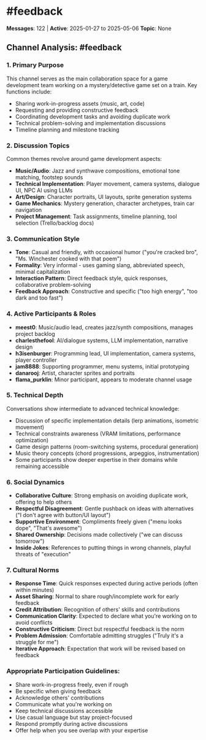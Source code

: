 # #feedback

**Messages**: 122 | **Active**: 2025-01-27 to 2025-05-06
**Topic**: None

## Channel Analysis: #feedback

### 1. **Primary Purpose**
This channel serves as the main collaboration space for a game development team working on a mystery/detective game set on a train. Key functions include:
- Sharing work-in-progress assets (music, art, code)
- Requesting and providing constructive feedback
- Coordinating development tasks and avoiding duplicate work
- Technical problem-solving and implementation discussions
- Timeline planning and milestone tracking

### 2. **Discussion Topics**
Common themes revolve around game development aspects:
- **Music/Audio**: Jazz and synthwave compositions, emotional tone matching, footstep sounds
- **Technical Implementation**: Player movement, camera systems, dialogue UI, NPC AI using LLMs
- **Art/Design**: Character portraits, UI layouts, sprite generation systems
- **Game Mechanics**: Mystery generation, character archetypes, train car navigation
- **Project Management**: Task assignments, timeline planning, tool selection (Trello/backlog docs)

### 3. **Communication Style**
- **Tone**: Casual and friendly, with occasional humor ("you're cracked bro", "Ms. Winchester cooked with that poem")
- **Formality**: Very informal - uses gaming slang, abbreviated speech, minimal capitalization
- **Interaction Pattern**: Direct feedback style, quick responses, collaborative problem-solving
- **Feedback Approach**: Constructive and specific ("too high energy", "too dark and too fast")

### 4. **Active Participants & Roles**
- **meest0**: Music/audio lead, creates jazz/synth compositions, manages project backlog
- **charlesthefool**: AI/dialogue systems, LLM implementation, narrative design
- **h3isenburger**: Programming lead, UI implementation, camera systems, player controller
- **jam8888**: Supporting programmer, menu systems, initial prototyping
- **danarooj**: Artist, character sprites and portraits
- **flama_purklin**: Minor participant, appears to moderate channel usage

### 5. **Technical Depth**
Conversations show intermediate to advanced technical knowledge:
- Discussion of specific implementation details (lerp animations, isometric movement)
- Technical constraints awareness (VRAM limitations, performance optimization)
- Game design patterns (room-switching systems, procedural generation)
- Music theory concepts (chord progressions, arpeggios, instrumentation)
- Some participants show deeper expertise in their domains while remaining accessible

### 6. **Social Dynamics**
- **Collaborative Culture**: Strong emphasis on avoiding duplicate work, offering to help others
- **Respectful Disagreement**: Gentle pushback on ideas with alternatives ("I don't agree with button/UI layout")
- **Supportive Environment**: Compliments freely given ("menu looks dope", "That's awesome")
- **Shared Ownership**: Decisions made collectively ("we can discuss tomorrow")
- **Inside Jokes**: References to putting things in wrong channels, playful threats of "execution"

### 7. **Cultural Norms**
- **Response Time**: Quick responses expected during active periods (often within minutes)
- **Asset Sharing**: Normal to share rough/incomplete work for early feedback
- **Credit Attribution**: Recognition of others' skills and contributions
- **Communication Clarity**: Expected to declare what you're working on to avoid conflicts
- **Constructive Criticism**: Direct but respectful feedback is the norm
- **Problem Admission**: Comfortable admitting struggles ("Truly it's a struggle for me")
- **Iterative Approach**: Expectation that work will be revised based on feedback

### Appropriate Participation Guidelines:
- Share work-in-progress freely, even if rough
- Be specific when giving feedback
- Acknowledge others' contributions
- Communicate what you're working on
- Keep technical discussions accessible
- Use casual language but stay project-focused
- Respond promptly during active discussions
- Offer help when you see overlap with your expertise